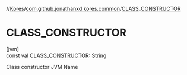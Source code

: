 //[Kores](../../index.md)/[com.github.jonathanxd.kores.common](index.md)/[CLASS_CONSTRUCTOR](-c-l-a-s-s_-c-o-n-s-t-r-u-c-t-o-r.md)

# CLASS_CONSTRUCTOR

[jvm]\
const val [CLASS_CONSTRUCTOR](-c-l-a-s-s_-c-o-n-s-t-r-u-c-t-o-r.md): [String](https://kotlinlang.org/api/latest/jvm/stdlib/kotlin/-string/index.html)

Class constructor JVM Name
